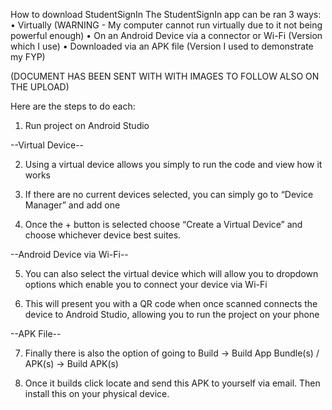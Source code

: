 How to download StudentSignIn
The StudentSignIn app can be ran 3 ways:
•	Virtually (WARNING - My computer cannot run virtually due to it not being powerful enough)
•	On an Android Device via a connector or Wi-Fi (Version which I use)
•	Downloaded via an APK file (Version I used to demonstrate my FYP)

(DOCUMENT HAS BEEN SENT WITH WITH IMAGES TO FOLLOW ALSO ON THE UPLOAD)

Here are the steps to do each:

1.	Run project on Android Studio

--Virtual Device--

2.	Using a virtual device allows you simply to run the code and view how it works

3.	If there are no current devices selected, you can simply go to “Device Manager” and add one
 
4.	Once the + button is selected choose “Create a Virtual Device” and choose whichever device best suites. 

--Android Device via Wi-Fi--

5.	You can also select the virtual device which will allow you to dropdown options which enable you to connect your device via Wi-Fi
 
6.	This will present you with a QR code when once scanned connects the device to Android Studio, allowing you to run the project on your phone

--APK File--
 
7.	Finally there is also the option of going to Build -> Build App Bundle(s) / APK(s) -> Build APK(s)
 
8.	Once it builds click locate and send this APK to yourself via email. Then install this on your physical device. 

